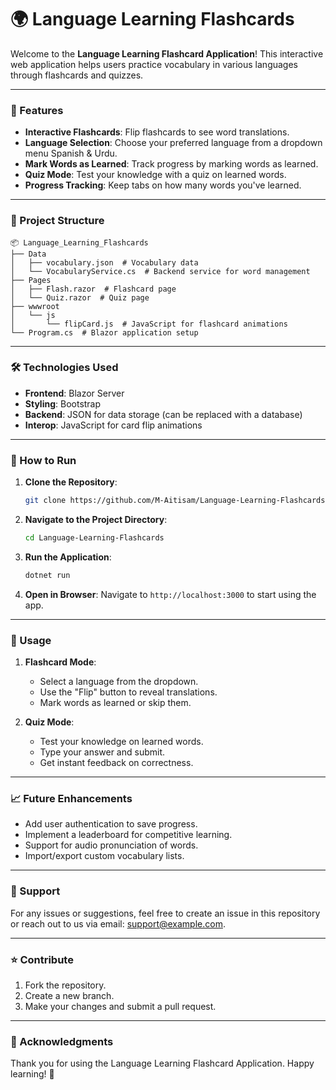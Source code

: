 # 🌍 Language Learning Flashcards

Welcome to the **Language Learning Flashcard Application**! This interactive web application helps users practice vocabulary in various languages through flashcards and quizzes.

---

### 🚀 Features

- **Interactive Flashcards**: Flip flashcards to see word translations.
- **Language Selection**: Choose your preferred language from a dropdown menu Spanish & Urdu.
- **Mark Words as Learned**: Track progress by marking words as learned.
- **Quiz Mode**: Test your knowledge with a quiz on learned words.
- **Progress Tracking**: Keep tabs on how many words you've learned.

---

### 📂 Project Structure

```plaintext
📦 Language_Learning_Flashcards
├── Data
│   ├── vocabulary.json  # Vocabulary data
│   └── VocabularyService.cs  # Backend service for word management
├── Pages
│   ├── Flash.razor  # Flashcard page
│   └── Quiz.razor  # Quiz page
├── wwwroot
│   └── js
│       └── flipCard.js  # JavaScript for flashcard animations
└── Program.cs  # Blazor application setup
```

---

### 🛠️ Technologies Used

- **Frontend**: Blazor Server
- **Styling**: Bootstrap
- **Backend**: JSON for data storage (can be replaced with a database)
- **Interop**: JavaScript for card flip animations

---

### 📝 How to Run

1. **Clone the Repository**:
   ```bash
   git clone https://github.com/M-Aitisam/Language-Learning-Flashcards.git
   ```

2. **Navigate to the Project Directory**:
   ```bash
   cd Language-Learning-Flashcards
   ```

3. **Run the Application**:
   ```bash
   dotnet run
   ```

4. **Open in Browser**:
   Navigate to `http://localhost:3000` to start using the app.

---

### 🧩 Usage

1. **Flashcard Mode**:
   - Select a language from the dropdown.
   - Use the "Flip" button to reveal translations.
   - Mark words as learned or skip them.

2. **Quiz Mode**:
   - Test your knowledge on learned words.
   - Type your answer and submit.
   - Get instant feedback on correctness.

---

### 📈 Future Enhancements

- Add user authentication to save progress.
- Implement a leaderboard for competitive learning.
- Support for audio pronunciation of words.
- Import/export custom vocabulary lists.

---

### 📧 Support

For any issues or suggestions, feel free to create an issue in this repository or reach out to us via email: [support@example.com](mailto:aitisamahmed@24gmail.com).

---

### ⭐ Contribute

1. Fork the repository.
2. Create a new branch.
3. Make your changes and submit a pull request.

---

### 🌟 Acknowledgments

Thank you for using the Language Learning Flashcard Application. Happy learning! 🎉
